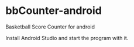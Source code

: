 # bbCounter-android
Basketball Score Counter for android

Install Android Studio and start the program with it.
